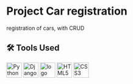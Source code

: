 <h1>Project Car registration</h1>

<p>
  registration of cars, with CRUD
</p>

<h2>🛠 Tools Used</h2>

<div>
  <img src="https://cdn.jsdelivr.net/gh/devicons/devicon/icons/python/python-original.svg" height="40" alt="Python logo" />
  <img src="https://skillicons.dev/icons?i=django" height="40" alt="Django logo" />
  <img src="https://cdn.jsdelivr.net/gh/devicons/devicon@latest/icons/postgresql/postgresql-original.svg" height="40" alt="logo postgresql" />
  <img src="https://cdn.jsdelivr.net/gh/devicons/devicon/icons/html5/html5-original.svg" height="40" alt="HTML5 logo" />
  <img src="https://cdn.jsdelivr.net/gh/devicons/devicon/icons/css3/css3-original.svg" height="40" alt="CSS3 logo" />
</div>

